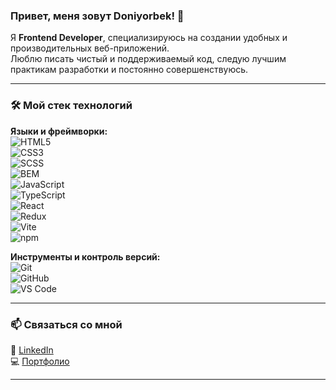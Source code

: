 ### Привет, меня зовут Doniyorbek! 👋  

Я **Frontend Developer**, специализируюсь на создании удобных и производительных веб-приложений.  
Люблю писать чистый и поддерживаемый код, следую лучшим практикам разработки и постоянно совершенствуюсь.  

---

### 🛠️ Мой стек технологий  
**Языки и фреймворки:**  
<img src="https://img.shields.io/badge/-HTML5-E34F26?style=for-the-badge&logo=html5&logoColor=white" alt="HTML5" style="margin-right: 10px;"/>  
<img src="https://img.shields.io/badge/-CSS3-1572B6?style=for-the-badge&logo=css3" alt="CSS3" style="margin-right: 10px;"/>  
<img src="https://img.shields.io/badge/-SCSS-CC6699?style=for-the-badge&logo=sass" alt="SCSS" style="margin-right: 10px;"/>  
<img src="https://img.shields.io/badge/-BEM-000000?style=for-the-badge&logo=css3&logoColor=white" alt="BEM" style="margin-right: 10px;"/>  
<img src="https://img.shields.io/badge/-JavaScript-F7DF1E?style=for-the-badge&logo=javascript&logoColor=black" alt="JavaScript" style="margin-right: 10px;"/>  
<img src="https://img.shields.io/badge/-TypeScript-007ACC?style=for-the-badge&logo=typescript" alt="TypeScript" style="margin-right: 10px;"/>  
<img src="https://img.shields.io/badge/-React-61DAFB?style=for-the-badge&logo=react" alt="React" style="margin-right: 10px;"/>  
<img src="https://img.shields.io/badge/-Redux-764ABC?style=for-the-badge&logo=redux" alt="Redux" style="margin-right: 10px;"/>  
<img src="https://img.shields.io/badge/-Vite-646CFF?style=for-the-badge&logo=vite" alt="Vite" style="margin-right: 10px;"/>  
<img src="https://img.shields.io/badge/-npm-CB3837?style=for-the-badge&logo=npm" alt="npm" style="margin-right: 10px;"/>  

**Инструменты и контроль версий:**  
<img src="https://img.shields.io/badge/-Git-F05032?style=for-the-badge&logo=git&logoColor=white" alt="Git" style="margin-right: 10px;"/>  
<img src="https://img.shields.io/badge/-GitHub-181717?style=for-the-badge&logo=github" alt="GitHub" style="margin-right: 10px;"/>  
<img src="https://img.shields.io/badge/-VS%20Code-007ACC?style=for-the-badge&logo=visual-studio-code" alt="VS Code" style="margin-right: 10px;"/>  

---

### 📫 Связаться со мной  
🔗 [LinkedIn](https://linkedin.com/in/ТВОЙ_ЛИНКЕДИН)  
💻 [Портфолио](https://ТВОЙ_САЙТ)  

---


